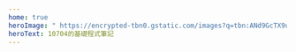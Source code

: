 ```yaml
---
home: true
heroImage: " https://encrypted-tbn0.gstatic.com/images?q=tbn:ANd9GcTX9uktussDt2gg8ptTHeozwOgKyFuoZmW55A&usqp=CAU "
heroText: 10704的基礎程式筆記
---
```

